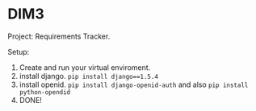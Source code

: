DIM3
====
Project: Requirements Tracker.

Setup:
  
  1. Create and run your virtual enviroment.
  2. install django. `pip install django==1.5.4`
  3. install openid. `pip install django-openid-auth` and also `pip install python-opendid`
  4. DONE!

